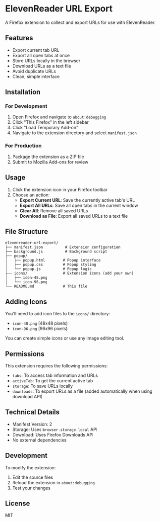 # ElevenReader URL Export

A Firefox extension to collect and export URLs for use with ElevenReader.

## Features

- Export current tab URL
- Export all open tabs at once
- Store URLs locally in the browser
- Download URLs as a text file
- Avoid duplicate URLs
- Clean, simple interface

## Installation

### For Development

1. Open Firefox and navigate to `about:debugging`
2. Click "This Firefox" in the left sidebar
3. Click "Load Temporary Add-on"
4. Navigate to the extension directory and select `manifest.json`

### For Production

1. Package the extension as a ZIP file
2. Submit to Mozilla Add-ons for review

## Usage

1. Click the extension icon in your Firefox toolbar
2. Choose an action:
   - **Export Current URL**: Save the currently active tab's URL
   - **Export All URLs**: Save all open tabs in the current window
   - **Clear All**: Remove all saved URLs
   - **Download as File**: Export all saved URLs to a text file

## File Structure

```
elevenreader-url-export/
├── manifest.json          # Extension configuration
├── background.js          # Background script
├── popup/
│   ├── popup.html        # Popup interface
│   ├── popup.css         # Popup styling
│   └── popup.js          # Popup logic
├── icons/                # Extension icons (add your own)
│   ├── icon-48.png
│   └── icon-96.png
└── README.md             # This file
```

## Adding Icons

You'll need to add icon files to the `icons/` directory:
- `icon-48.png` (48x48 pixels)
- `icon-96.png` (96x96 pixels)

You can create simple icons or use any image editing tool.

## Permissions

This extension requires the following permissions:
- `tabs`: To access tab information and URLs
- `activeTab`: To get the current active tab
- `storage`: To save URLs locally
- `downloads`: To export URLs as a file (added automatically when using download API)

## Technical Details

- Manifest Version: 2
- Storage: Uses `browser.storage.local` API
- Download: Uses Firefox Downloads API
- No external dependencies

## Development

To modify the extension:
1. Edit the source files
2. Reload the extension in `about:debugging`
3. Test your changes

## License

MIT
